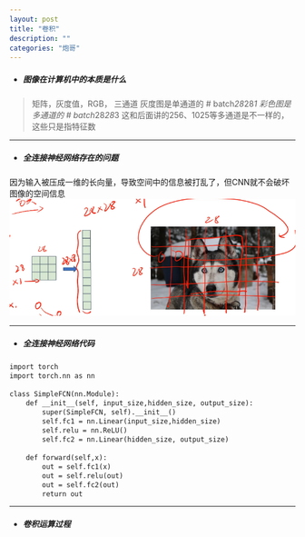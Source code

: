 ```yaml
---
layout: post
title: "卷积"
description: ""
categories: "炮哥"
---
```


- ##### 图像在计算机中的本质是什么
>矩阵，灰度值，RGB，  三通道
>灰度图是单通道的    # batch*28*28*1
>彩色图是多通道的    # batch*28*28*3
>这和后面讲的256、1025等多通道是不一样的，这些只是指特征数
------------------------------------------------------------
- ##### 全连接神经网络存在的问题
因为输入被压成一维的长向量，导致空间中的信息被打乱了，但CNN就不会破坏图像的空间信息  ![alt text](/images/posts/炮哥/image-1.png)

---------------------------------------------------------------

- ##### 全连接神经网络代码
```
import torch
import torch.nn as nn

class SimpleFCN(nn.Module):
    def __init__(self, input_size,hidden_size, output_size):
        super(SimpleFCN, self).__init__()
        self.fc1 = nn.Linear(input_size,hidden_size)
        self.relu = nn.ReLU()
        self.fc2 = nn.Linear(hidden_size, output_size)

    def forward(self,x):
        out = self.fc1(x)
        out = self.relu(out)
        out = self.fc2(out)
        return out

```


----------------------------------------------------------------
- ##### 卷积运算过程
  